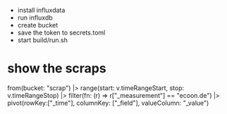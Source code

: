 - install influxdata
- run influxdb
- create bucket
- save the token to secrets.toml
- start build/run.sh

# show the scraps
from(bucket: "scrap")
  |> range(start: v.timeRangeStart, stop: v.timeRangeStop)
  |> filter(fn: (r) => r["_measurement"] == "ecoon.de")
  |> pivot(rowKey:["_time"], columnKey: ["_field"], valueColumn: "_value")